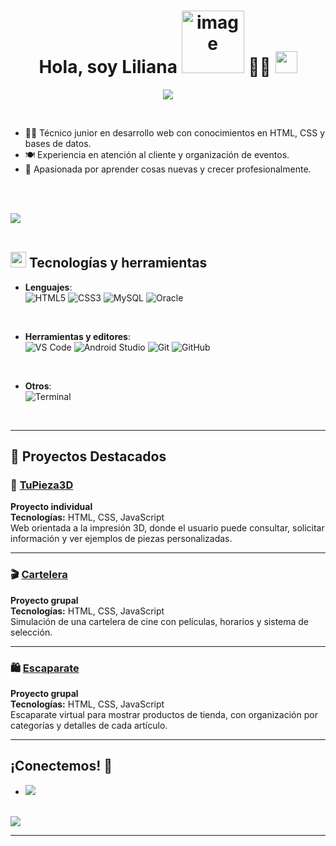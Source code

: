 <h1 align="center"><b>Hola, soy Liliana <img width="100" height="100" alt="image" src="https://github.com/user-attachments/assets/4a764c77-bde7-459b-8203-8c84cf472715" />
👩‍💻</b> <img src="https://media.giphy.com/media/hvRJCLFzcasrR4ia7z/giphy.gif" width="35"></h1>

<p align="center">
<a href="https://github.com/tu-usuario">
  <img src="https://readme-typing-svg.herokuapp.com?font=Time+New+Roman&color=cyan&size=25&center=true&vCenter=true&width=600&height=100&lines=Liliana+Moreno..&hearts;++;Técnico+junior+en+desarrollo+web;Aprendiendo+y+creciendo+en+el+sector+IT..<3">
</a>
</p>

<br>

- 👩‍💻 Técnico junior en desarrollo web con conocimientos en HTML, CSS y bases de datos.  
- 🍽️ Experiencia en atención al cliente y organización de eventos.  
- 🚀 Apasionada por aprender cosas nuevas y crecer profesionalmente.  

<br><br>

<img src="https://user-images.githubusercontent.com/73097560/115834477-dbab4500-a447-11eb-908a-139a6edaec5c.gif"><br><br>

## <img src="https://media2.giphy.com/media/QssGEmpkyEOhBCb7e1/giphy.gif" width="25"><b> Tecnologías y herramientas</b>

<p align="center">

- **Lenguajes**:  
  ![HTML5](https://img.shields.io/badge/HTML5-%23E34F26.svg?style=for-the-badge&logo=html5&logoColor=white)
  ![CSS3](https://img.shields.io/badge/CSS3-%231572B6.svg?style=for-the-badge&logo=css3&logoColor=white)
  ![MySQL](https://img.shields.io/badge/MySQL-%2300f.svg?style=for-the-badge&logo=mysql&logoColor=white)
  ![Oracle](https://img.shields.io/badge/Oracle-%23F00000.svg?style=for-the-badge&logo=oracle&logoColor=white)

<br>

- **Herramientas y editores**:  
  ![VS Code](https://img.shields.io/badge/VSCode-0078d7.svg?style=for-the-badge&logo=visual-studio-code&logoColor=white)
  ![Android Studio](https://img.shields.io/badge/Android%20Studio-3DDC84.svg?style=for-the-badge&logo=android-studio&logoColor=white)
  ![Git](https://img.shields.io/badge/Git-%23F05033.svg?style=for-the-badge&logo=git&logoColor=white)
  ![GitHub](https://img.shields.io/badge/GitHub-%23121011.svg?style=for-the-badge&logo=github&logoColor=white)

<br>

- **Otros**:  
  ![Terminal](https://img.shields.io/badge/Terminal-%23054020?style=for-the-badge&logo=gnu-bash&logoColor=white)

</p>

<br>

---


## 🚀 Proyectos Destacados

### 🧩 [TuPieza3D](https://github.com/MORENOLILIANA/TuPieza3D.git)
**Proyecto individual**  
**Tecnologías:** HTML, CSS, JavaScript  
Web orientada a la impresión 3D, donde el usuario puede consultar, solicitar información y ver ejemplos de piezas personalizadas.

---

### 🎬 [Cartelera](https://github.com/MORENOLILIANA/Cartelera.git)
**Proyecto grupal**  
**Tecnologías:** HTML, CSS, JavaScript  
Simulación de una cartelera de cine con películas, horarios y sistema de selección.

---

### 🛍️ [Escaparate](https://github.com/MORENOLILIANA/Escaparate.git)
**Proyecto grupal**  
**Tecnologías:** HTML, CSS, JavaScript  
Escaparate virtual para mostrar productos de tienda, con organización por categorías y detalles de cada artículo.

---


## <b> ¡Conectemos!</b> 🤝

<div align='left'>
<ul>

<li>
<a href="mailto:moreno.liliana@outlook.es" target="_blank">
<img src="https://img.shields.io/badge/Email:  Liliana Moreno-%23EA4335.svg?style=for-the-badge&logo=gmail&logoColor=white" />
</a>
</li>

</ul>
</div>

<br>
<img src="https://user-images.githubusercontent.com/73097560/115834477-dbab4500-a447-11eb-908a-139a6edaec5c.gif">
<br>

---

